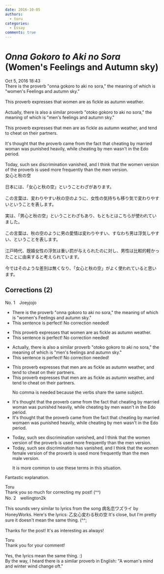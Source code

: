 ```yaml
---
date: 2016-10-05
authors:
  - toru
categories:
  - Essay
comments: true
---
```


# <strong><em>Onna Gokoro to Aki no Sora</strong></em> (Women's Feelings and Autumn sky)
<div class="date">Oct 5, 2016 18:43</div>
<div id="post"><div id="body_show_ori">
There is the proverb "onna gokoro to aki no sora," the meaning of which is "women's Feelings and autumn sky."<br/><br/>This proverb expresses that women are as fickle as autumn weather.<br/><br/>Actually, there is also a similar proverb "otoko gokoro to aki no sora," the meaning of which is "men's feelings and autumn sky."<br/><br/>This proverb expresses that men are as fickle as autumn weather, and tend to cheat on their partners.<br/><br/>It's thought that the proverb came from the fact that cheating by married woman was punished heavily, while cheating by men wasn't in the Edo period.<br/><br/>Today, such sex discrimination vanished, and I think that the women version of the proverb is used more frequently than the men version.
</div></div>

<!-- more -->

<div id="post_ja"><div id="body_show_mo">
女心と秋の空<br/><br/>日本には、「女心と秋の空」ということわざがあります。<br/><br/>この言葉は、変わりやすい秋の空のように、女性の気持ちも移り気で変わりやすいということを表します。<br/><br/>実は、「男心と秋の空」ということわざもあり、もともとはこちらが使われていました。<br/><br/>この言葉は、秋の空のように男の愛情は変わりやすい、すなわち男は浮気しやすい、ということを表します。<br/><br/>江戸時代、既婚女性の浮気は重い罰が与えられたのに対し、男性は比較的軽かったことに由来すると考えられています。<br/><br/>今ではそのような差別は無くなり、「女心と秋の空」がよく使われていると思います。
</div></div>

## Corrections (2)
<div id="block"><div class="first_name"> No. 1　<span class="just_name">Joeyjojo</span></div><div id="block2">
<ul class="correction_field">
<li class="incorrect">There is the proverb "onna gokoro to aki no sora," the meaning of which is "women's Feelings and autumn sky."</li>
<li class="corrected perfect">This sentence is perfect! No correction needed!</li>
</ul>
<ul class="correction_field">
<li class="incorrect">This proverb expresses that women are as fickle as autumn weather.</li>
<li class="corrected perfect">This sentence is perfect! No correction needed!</li>
</ul>
<ul class="correction_field">
<li class="incorrect">Actually, there is also a similar proverb "otoko gokoro to aki no sora," the meaning of which is "men's feelings and autumn sky."</li>
<li class="corrected perfect">This sentence is perfect! No correction needed!</li>
</ul>
<ul class="correction_field">
<li class="incorrect">This proverb expresses that men are as fickle as autumn weather, and tend to cheat on their partners.</li>
<li class="corrected correct">
This proverb expresses that men are as fickle as autumn weather<span class="f_red"><span class="sline">,</span></span> and tend to cheat on their partners.
<p class="correction_comment">No comma is needed because the verbs share the same subject.</p>
</li>
</ul>
<ul class="correction_field">
<li class="incorrect">It's thought that the proverb came from the fact that cheating by married woman was punished heavily, while cheating by men wasn't in the Edo period.</li>
<li class="corrected correct">
It's thought that the proverb came from the fact that cheating by married wom<span class="f_red">a</span><span class="f_blue">e</span>n was punished heavily, while cheating by men wasn't in the Edo period.
</li>
</ul>
<ul class="correction_field">
<li class="incorrect">Today, such sex discrimination vanished, and I think that the women version of the proverb is used more frequently than the men version.</li>
<li class="corrected correct">
Today, such sex discrimination <span class="f_blue">has </span>vanished, and I think that the <span class="f_red"><span class="sline">women</span></span> <span class="f_blue">female </span>version of the proverb is used more frequently than the <span class="sline"><span class="f_red">men</span></span> <span class="f_blue">male </span>version.
<p class="correction_comment">It is more common to use these terms in this situation.</p>
</li>
</ul>
<p class="comment_small">
 Fantastic explanation.
</p>

</div><div class="name"><span class="just_name">Toru</span><br>
Thank you so much for correcting my post! (^^)
</div>
</div>
<div id="block"><div class="first_name"> No. 2　<span class="just_name">wellington2k</span></div><div id="block2">
<p class="comment_small">
 This sounds very similar to lyrics from the song 病名恋ワズライ by HoneyWorks. Here's the lyrics: 乙女心変わる秋の空 It's close, but I'm pretty sure it doesn't mean the same thing. (^^;
 <br/>
 <br/>
 Thanks for the post! It's as interesting as always!
</p>

</div><div class="name"><span class="just_name">Toru</span><br>
Thank you for your comment!<br/><br/>Yes, the lyrics mean the same thing. :)<br/>By the way, I heard there is a similar proverb in English: "A woman's mind and winter wind change oft."
</div>
</div>
